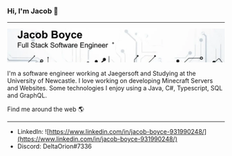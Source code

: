 ### Hi, I'm Jacob 👋

---

![Introduction Hero](./Github-Background-image.PNG)

I'm a software engineer working at Jaegersoft and Studying at the University of Newcastle. I love working on developing Minecraft Servers and Websites. Some technologies I enjoy using a Java, C#, Typescript, SQL and GraphQL. 

Find me around the web 🌎

---

- LinkedIn: ![https://www.linkedin.com/in/jacob-boyce-931990248/](https://www.linkedin.com/in/jacob-boyce-931990248/)
- Discord: DeltaOrion#7336